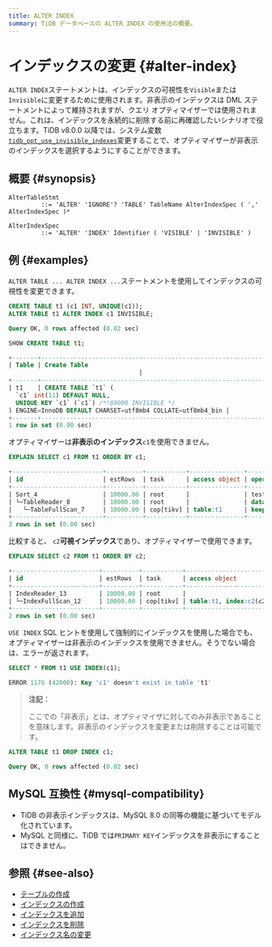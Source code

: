 ```yaml
---
title: ALTER INDEX
summary: TiDB データベースの ALTER INDEX の使用法の概要。
---
```


# インデックスの変更 {#alter-index}

`ALTER INDEX`ステートメントは、インデックスの可視性を`Visible`または`Invisible`に変更するために使用されます。非表示のインデックスは DML ステートメントによって維持されますが、クエリ オプティマイザーでは使用されません。これは、インデックスを永続的に削除する前に再確認したいシナリオで役立ちます。TiDB v8.0.0 以降では、システム変数[`tidb_opt_use_invisible_indexes`](/system-variables.md#tidb_opt_use_invisible_indexes-new-in-v800)変更することで、オプティマイザーが非表示のインデックスを選択するようにすることができます。

## 概要 {#synopsis}

```ebnf+diagram
AlterTableStmt
         ::= 'ALTER' 'IGNORE'? 'TABLE' TableName AlterIndexSpec ( ',' AlterIndexSpec )*

AlterIndexSpec
         ::= 'ALTER' 'INDEX' Identifier ( 'VISIBLE' | 'INVISIBLE' )
```

## 例 {#examples}

`ALTER TABLE ... ALTER INDEX ...`ステートメントを使用してインデックスの可視性を変更できます。

```sql
CREATE TABLE t1 (c1 INT, UNIQUE(c1));
ALTER TABLE t1 ALTER INDEX c1 INVISIBLE;
```

```sql
Query OK, 0 rows affected (0.02 sec)
```

```sql
SHOW CREATE TABLE t1;
```

```sql
+-------+------------------------------------------------------------------------------------------------------------------------------------------------------------------------------------------+
| Table | Create Table
                                    |
+-------+------------------------------------------------------------------------------------------------------------------------------------------------------------------------------------------+
| t1    | CREATE TABLE `t1` (
  `c1` int(11) DEFAULT NULL,
  UNIQUE KEY `c1` (`c1`) /*!80000 INVISIBLE */
) ENGINE=InnoDB DEFAULT CHARSET=utf8mb4 COLLATE=utf8mb4_bin |
+-------+------------------------------------------------------------------------------------------------------------------------------------------------------------------------------------------+
1 row in set (0.00 sec)
```

オプティマイザーは**非表示のインデックス**`c1`を使用できません。

```sql
EXPLAIN SELECT c1 FROM t1 ORDER BY c1;
```

```sql
+-------------------------+----------+-----------+---------------+--------------------------------+
| id                      | estRows  | task      | access object | operator info                  |
+-------------------------+----------+-----------+---------------+--------------------------------+
| Sort_4                  | 10000.00 | root      |               | test.t1.c1:asc                 |
| └─TableReader_8         | 10000.00 | root      |               | data:TableFullScan_7           |
|   └─TableFullScan_7     | 10000.00 | cop[tikv] | table:t1      | keep order:false, stats:pseudo |
+-------------------------+----------+-----------+---------------+--------------------------------+
3 rows in set (0.00 sec)
```

比較すると、 `c2`**可視インデックス**であり、オプティマイザーで使用できます。

```sql
EXPLAIN SELECT c2 FROM t1 ORDER BY c2;
```

```sql
+------------------------+----------+-----------+------------------------+-------------------------------+
| id                     | estRows  | task      | access object          | operator info                 |
+------------------------+----------+-----------+------------------------+-------------------------------+
| IndexReader_13         | 10000.00 | root      |                        | index:IndexFullScan_12        |
| └─IndexFullScan_12     | 10000.00 | cop[tikv] | table:t1, index:c2(c2) | keep order:true, stats:pseudo |
+------------------------+----------+-----------+------------------------+-------------------------------+
2 rows in set (0.00 sec)
```

`USE INDEX` SQL ヒントを使用して強制的にインデックスを使用した場合でも、オプティマイザーは非表示のインデックスを使用できません。そうでない場合は、エラーが返されます。

```sql
SELECT * FROM t1 USE INDEX(c1);
```

```sql
ERROR 1176 (42000): Key 'c1' doesn't exist in table 't1'
```

> **注記：**
>
> ここでの「非表示」とは、オプティマイザに対してのみ非表示であることを意味します。非表示のインデックスを変更または削除することは可能です。

```sql
ALTER TABLE t1 DROP INDEX c1;
```

```sql
Query OK, 0 rows affected (0.02 sec)
```

## MySQL 互換性 {#mysql-compatibility}

-   TiDB の非表示インデックスは、MySQL 8.0 の同等の機能に基づいてモデル化されています。
-   MySQL と同様に、TiDB では`PRIMARY KEY`インデックスを非表示にすることはできません。

## 参照 {#see-also}

-   [テーブルの作成](/sql-statements/sql-statement-create-table.md)
-   [インデックスの作成](/sql-statements/sql-statement-create-index.md)
-   [インデックスを追加](/sql-statements/sql-statement-add-index.md)
-   [インデックスを削除](/sql-statements/sql-statement-drop-index.md)
-   [インデックス名の変更](/sql-statements/sql-statement-rename-index.md)
